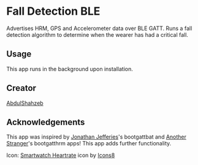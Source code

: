# Fall Detection BLE

Advertises HRM, GPS and Accelerometer data over BLE GATT. Runs a fall detection algorithm to determine when the wearer has had a critical fall.

## Usage

This app runs in the background upon installation.

## Creator

[AbdulShahzeb](https://github.com/abdulshahzeb)

## Acknowledgements

This app was inspired by [Jonathan Jefferies](https://github.com/jjok)'s bootgattbat and [Another Stranger](https://github.com/anotherstranger)'s bootgatthrm apps! This app adds further functionality.

Icon: [Smartwatch Heartrate](https://icons8.com/icon/7j6PvOrpQIN3/smartwatch-heartrate) icon by [Icons8](https://icons8.com)